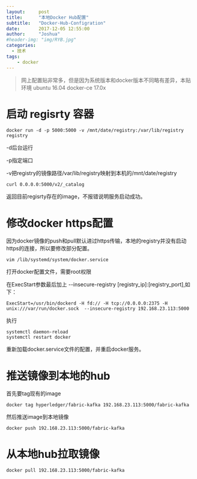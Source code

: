 ```yaml
---
layout:     post
title:      "本地Docker Hub配置"
subtitle:   "Docker-Hub-Configration"
date:       2017-12-05 12:55:00
author:     "Joshua"
#header-img: "img/RYB.jpg"
categories:
  - 技术
tags:
    - docker
---
```


> 网上配置贴非常多，但是因为系统版本和docker版本不同略有差异，本贴环境 ubuntu 16.04 docker-ce 17.0x

# 启动 regisrty 容器
```
docker run -d -p 5000:5000 -v /mnt/date/registry:/var/lib/registry registry
```

-d后台运行

-p指定端口

-v把registry的镜像路径/var/lib/registry映射到本机的/mnt/date/registry

```
curl 0.0.0.0:5000/v2/_catalog
```
返回目前regisrty存在的image，不报错说明服务启动成功。

# 修改docker https配置
因为docker镜像的push和pull默认进过https传输，本地的registry并没有启动https的连接，所以要修改部分配置。
```
vim /lib/systemd/system/docker.service
```
打开docker配置文件，需要root权限

在ExecStart参数最后加上 --insecure-registry [registry_ip]:[registry_port],如下：
```
ExecStart=/usr/bin/dockerd -H fd:// -H tcp://0.0.0.0:2375 -H unix:///var/run/docker.sock  --insecure-registry 192.168.23.113:5000 
```
执行
```
systemctl daemon-reload
systemctl restart docker
```
重新加载docker.service文件的配置，并重启docker服务。


# 推送镜像到本地的hub
首先要tag现有的image
```
docker tag hyperledger/fabric-kafka 192.168.23.113:5000/fabric-kafka
```
然后推送image到本地镜像
```
docker push 192.168.23.113:5000/fabric-kafka
```

# 从本地hub拉取镜像
```
docker pull 192.168.23.113:5000/fabric-kafka
```
